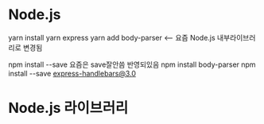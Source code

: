 # Node.js

yarn install
yarn express
yarn add body-parser <-- 요즘 Node.js 내부라이브러리로 변경됨


npm install --save 요즘은 save잘안씀 반영되있음
npm install body-parser 
npm install --save express-handlebars@3.0


# Node.js 라이브러리

